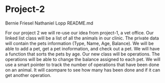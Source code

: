 # Project-2
Bernie Friesel
Nathaniel Lopp
README.md

For our project 2 we will re-use our idea from project-1, a vet office. Our linked list class will be a list of all the animals in our clinic. The private data will contain the pets information (Type, Name, Age, Balance). We will be able to add a pet, get a pet inoformation, and check out a pet. We will have a function that sorts the pets by age. Our new class will be operations. The operations will be able to change the balance assigned to each pet. We will use a smart pointer to track the number of operations that have been done on an animal. It will caompare to see how many has been done and if it can get another operation. 